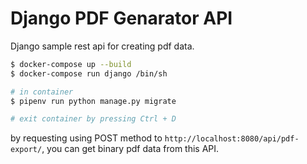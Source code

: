 # Django PDF Genarator API

Django sample rest api for creating pdf data.

```sh
$ docker-compose up --build
$ docker-compose run django /bin/sh

# in container
$ pipenv run python manage.py migrate

# exit container by pressing Ctrl + D

```

by requesting using POST method to `http://localhost:8080/api/pdf-export/`, you can get binary pdf data from this API.
